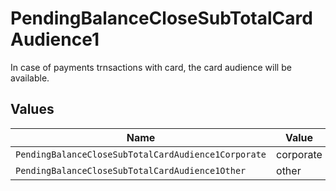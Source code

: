 # PendingBalanceCloseSubTotalCardAudience1

In case of payments trnsactions with card, the card audience will be available.


## Values

| Name                                                | Value                                               |
| --------------------------------------------------- | --------------------------------------------------- |
| `PendingBalanceCloseSubTotalCardAudience1Corporate` | corporate                                           |
| `PendingBalanceCloseSubTotalCardAudience1Other`     | other                                               |
